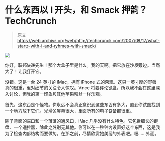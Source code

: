 # 什么东西以 I 开头，和 Smack 押韵？TechCrunch

> 原文：<https://web.archive.org/web/http://techcrunch.com/2007/08/17/what-starts-with-i-and-ryhmes-with-smack/>

![](img/ec79e34d66b5d8d4bc33e254a020c600.png)

你好，联邦快递先生！那个大盒子里是什么。我的天啊。把它放在沙发旁边。当然大了！让我打开它。

没错。这是一台 24 英寸的 iMac，拥有 iPhone 式的荣耀。这只一英寸厚的野兽真的很重，但对细节的关注令人惊叹。Vince 将要评论键盘，所以我不会在这里深入讨论，但我的第一印象和其他苹果粉丝一样乐观。

首先，这东西是个怪物。你永远不会真正意识到这些东西有多大，直到你试图找到一个地方放下它们。光滑的屏幕很大，里面所有的电子设备都很重。

除了背面的端口和一个薄薄的通风口，iMac 几乎没有什么特色。它包括细长的键盘、一个遥控器，除此之外别无其他。你可以在一秒钟内设置好这个东西，这是我为了检查内部结构而要做的。在那之前，尽情欣赏她美丽的外表吧。嗯……外面。
